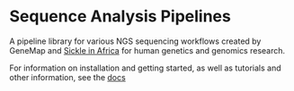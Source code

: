 Sequence Analysis Pipelines
===========================

A pipeline library for various NGS sequencing workflows created by GeneMap and [Sickle in Africa](https://www.sickleinafrica.org/) for human genetics and genomics research.

For information on installation and getting started, as well as tutorials and other information, see the [docs](docs-site/docs/index.md)